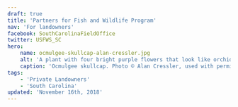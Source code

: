 ```yaml
---
draft: true
title: 'Partners for Fish and Wildlife Program'
nav: 'For landowners'
facebook: SouthCarolinaFieldOffice
twitter: USFWS_SC
hero:
    name: ocmulgee-skullcap-alan-cressler.jpg
    alt: 'A plant with four bright purple flowers that look like orchids'
    caption: 'Ocmulgee skullcap. Photo © Alan Cressler, used with permission.'
tags:
    - 'Private Landowners'
    - 'South Carolina'
updated: 'November 16th, 2018'
---
```

